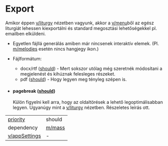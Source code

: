 Export
===
Amikor éppen [v/liturgy](../views/liturgy.md) nézetben vagyunk, akkor a [v/menu](../views/menu.md)ből az egész liturgiát lehessen kiexportálni és standard megosztási lehetőségekkel pl. emailben elküldeni. 

- Egyetlen fájllá generálás amiben már nincsenek interaktív elemek. (Pl. [m/melodies](melodies.md) esetén nincs hangjegy ikon.)
- Fájlformátum: 
  - docx/rtf ([should](../definitions.md#priorities)) - Mert sokszor utólag még szeretnék módosítani a megjelenést és kihúznak felesleges részeket.
  - pdf ([should](../definitions.md#priorities)) - Hogy legyen meg tényleg szépen is.

- #### pagebreak ([should](../definitions.md#priorities))
    Külön figyelni kell arra, hogy az oldaltörések a lehető legoptimálisabban legyen. Ugyanúgy mint a [v/liturgy](../views/liturgy.md) nézetben. Részeletes leírás ott.

|||
| --- | --- |
| [priority](../definitions.md#priorities) | should |
| dependency | [m/mass](mass.md) |
| [v/appSettings](../views/appSettings.md) | - |